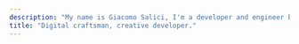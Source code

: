 ```yaml
---
description: "My name is Giacomo Salici, I'm a developer and engineer based in Italy. Currently, I'm getting a M.Sc. degree in Computer Engineering, artificial intelligence curriculum."
title: "Digital craftsman, creative developer."
---
```

